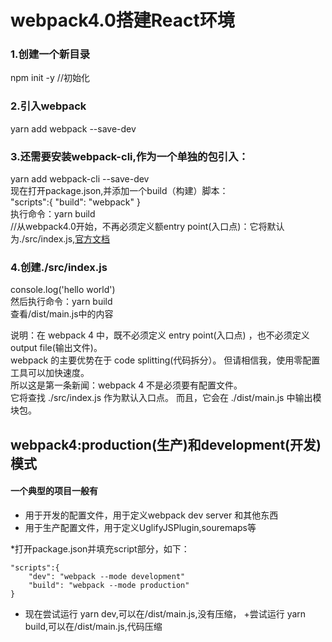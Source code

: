 # webpack4.0搭建React环境
### 1.创建一个新目录
 npm init -y   //初始化
### 2.引入webpack
yarn add webpack --save-dev
### 3.还需要安装webpack-cli,作为一个单独的包引入：
yarn add webpack-cli --save-dev  
现在打开package.json,并添加一个build（构建）脚本：  
"scripts":{
	"build": "webpack"
}  
执行命令：yarn  build  
//从webpack4.0开始，不再必须定义额entry point(入口点)：它将默认为./src/index.js,[官方文档](http://webpack.css88.com/concepts/entry-points.html)  
### 4.创建./src/index.js  
console.log('hello world')  
然后执行命令：yarn  build  
查看/dist/main.js中的内容  

说明：在 webpack 4 中，既不必须定义 entry point(入口点) ，也不必须定义 output file(输出文件)。  
webpack 的主要优势在于 code splitting(代码拆分）。 但请相信我，使用零配置工具可以加快速度。  
所以这是第一条新闻：webpack 4 不是必须要有配置文件。  
它将查找 ./src/index.js 作为默认入口点。 而且，它会在 ./dist/main.js 中输出模块包。

## webpack4:production(生产)和development(开发)模式

#### 一个典型的项目一般有  
+ 用于开发的配置文件，用于定义webpack dev server 和其他东西
+ 用于生产配置文件，用于定义UglifyJSPlugin,souremaps等

*打开package.json并填充script部分，如下：
```
"scripts":{
	"dev": "webpack --mode development"
	"build": "webpack --mode production"
}
```
+ 现在尝试运行 yarn  dev,可以在/dist/main.js,没有压缩，
+尝试运行 yarn  build,可以在/dist/main.js,代码压缩


